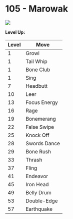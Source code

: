 # 105 - Marowak
![][105]

**Level Up:**

Level | Move
---   | ---
  1   | Growl
  1   | Tail Whip
  1   | Bone Club
  1   | Sing
  7   | Headbutt
 10   | Leer
 13   | Focus Energy
 16   | Rage
 19   | Bonemerang
 22   | False Swipe
 25   | Knock Off
 28   | Swords Dance
 29   | Bone Rush
 33   | Thrash
 37   | Fling
 41   | Endeavor
 45   | Iron Head
 49   | Belly Drum
 53   | Double-Edge
 57   | Earthquake



[105]: /img/pokemon/105.png
